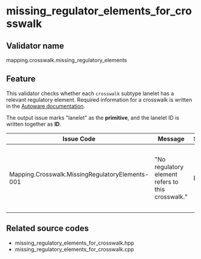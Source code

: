 # missing_regulator_elements_for_crosswalk

## Validator name

mapping.crosswalk.missing_regulatory_elements

## Feature

This validator checks whether each `crosswalk` subtype lanelet has a relevant regulatory element.
Required information for a crosswalk is written in the [Autoware documentation](https://autowarefoundation.github.io/autoware-documentation/main/design/autoware-architecture/map/map-requirements/vector-map-requirements-overview/category_crosswalk/#vm-05-01-crosswalks-across-the-road).

The output issue marks "lanelet" as the **primitive**, and the lanelet ID is written together as **ID**.

| Issue Code                                      | Message                                           | Severity | Description                                                                                 | Approach                                                                            |
| ----------------------------------------------- | ------------------------------------------------- | -------- | ------------------------------------------------------------------------------------------- | ----------------------------------------------------------------------------------- |
| Mapping.Crosswalk.MissingRegulatoryElements-001 | "No regulatory element refers to this crosswalk." | Error    | There is a `crosswalk` subtype lanelet that hasn't been referred to any regulatory element. | Create a `crosswalk` subtype regulatory element and refer to the crosswalk lanelet. |

## Related source codes

- missing_regulatory_elements_for_crosswalk.hpp
- missing_regulatory_elements_for_crosswalk.cpp
